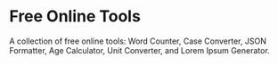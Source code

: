 # Free Online Tools

A collection of free online tools: Word Counter, Case Converter, JSON Formatter, Age Calculator, Unit Converter, and Lorem Ipsum Generator.